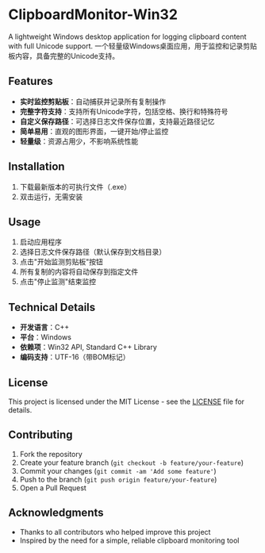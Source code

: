 # ClipboardMonitor-Win32
A lightweight Windows desktop application for logging clipboard content with full Unicode support.
一个轻量级Windows桌面应用，用于监控和记录剪贴板内容，具备完整的Unicode支持。
## Features

- **实时监控剪贴板**：自动捕获并记录所有复制操作
- **完整字符支持**：支持所有Unicode字符，包括空格、换行和特殊符号
- **自定义保存路径**：可选择日志文件保存位置，支持最近路径记忆
- **简单易用**：直观的图形界面，一键开始/停止监控
- **轻量级**：资源占用少，不影响系统性能


## Installation

1. 下载最新版本的可执行文件（.exe）
2. 双击运行，无需安装


## Usage

1. 启动应用程序
2. 选择日志文件保存路径（默认保存到文档目录）
3. 点击"开始监测剪贴板"按钮
4. 所有复制的内容将自动保存到指定文件
5. 点击"停止监测"结束监控


## Technical Details

- **开发语言**：C++
- **平台**：Windows
- **依赖项**：Win32 API, Standard C++ Library
- **编码支持**：UTF-16（带BOM标记）


## License

This project is licensed under the MIT License - see the [LICENSE](LICENSE) file for details.


## Contributing

1. Fork the repository
2. Create your feature branch (`git checkout -b feature/your-feature`)
3. Commit your changes (`git commit -am 'Add some feature'`)
4. Push to the branch (`git push origin feature/your-feature`)
5. Open a Pull Request


## Acknowledgments

- Thanks to all contributors who helped improve this project
- Inspired by the need for a simple, reliable clipboard monitoring tool
